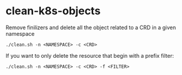 # clean-k8s-objects

Remove finilizers and delete all the object related to a CRD in a given namespace

```shell
./clean.sh -n <NAMESPACE> -c <CRD>
```

If you want to only delete the resource that begin with a prefix filter:

```shell
./clean.sh -n <NAMESPACE> -c <CRD> -f <FILTER>
```
